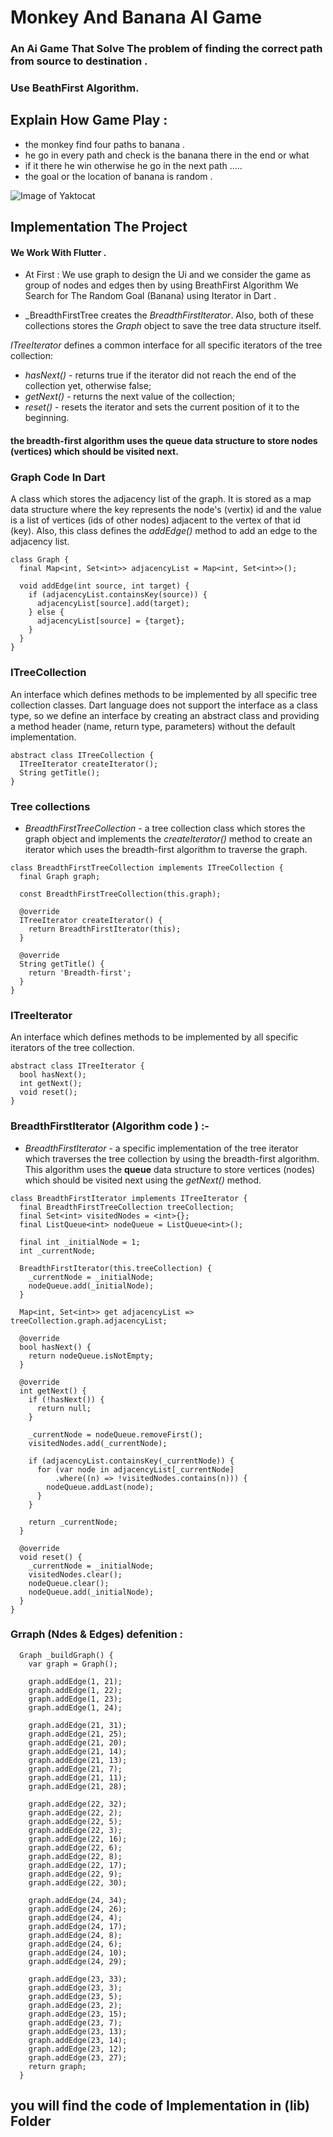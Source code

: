 # Monkey And Banana AI Game
### An Ai Game That Solve The problem of finding the correct path from source to destination .
### Use BeathFirst Algorithm.

## Explain How Game Play :
- the monkey find four paths to banana .
- he go in every path and check is the banana there in the end or what 
- if it there he win otherwise he go in the next path .....
- the goal or the location of banana is random .

![Image of Yaktocat](/assets/app-gif-screen.gif)



## Implementation The Project

#### We Work With Flutter .
- At First : We use graph to design the Ui and we consider the game as group of nodes and edges then by using BreathFirst Algorithm We   Search for The Random Goal (Banana) using Iterator in Dart .

- _BreadthFirstTree creates the _BreadthFirstIterator_. Also, both of these collections stores the _Graph_ object to save the tree data structure itself.

_ITreeIterator_ defines a common interface for all specific iterators of the tree collection:

- _hasNext()_ - returns true if the iterator did not reach the end of the collection yet, otherwise false;
- _getNext()_ - returns the next value of the collection;
- _reset()_ - resets the iterator and sets the current position of it to the beginning.

#### the breadth-first algorithm uses the **queue** data structure to store nodes (vertices) which should be visited next.


### Graph Code In Dart

A class which stores the adjacency list of the graph. It is stored as a map data structure where the key represents the node's (vertix) id and the value is a list of vertices (ids of other nodes) adjacent to the vertex of that id (key). Also, this class defines the _addEdge()_ method to add an edge to the adjacency list.

```
class Graph {
  final Map<int, Set<int>> adjacencyList = Map<int, Set<int>>();

  void addEdge(int source, int target) {
    if (adjacencyList.containsKey(source)) {
      adjacencyList[source].add(target);
    } else {
      adjacencyList[source] = {target};
    }
  }
}
```

### ITreeCollection

An interface which defines methods to be implemented by all specific tree collection classes. Dart language does not support the interface as a class type, so we define an interface by creating an abstract class and providing a method header (name, return type, parameters) without the default implementation.

```
abstract class ITreeCollection {
  ITreeIterator createIterator();
  String getTitle();
}
```

### Tree collections

- _BreadthFirstTreeCollection_ - a tree collection class which stores the graph object and implements the _createIterator()_ method to create an iterator which uses the breadth-first algorithm to traverse the graph.

```
class BreadthFirstTreeCollection implements ITreeCollection {
  final Graph graph;

  const BreadthFirstTreeCollection(this.graph);

  @override
  ITreeIterator createIterator() {
    return BreadthFirstIterator(this);
  }

  @override
  String getTitle() {
    return 'Breadth-first';
  }
}
```

### ITreeIterator

An interface which defines methods to be implemented by all specific iterators of the tree collection.

```
abstract class ITreeIterator {
  bool hasNext();
  int getNext();
  void reset();
}
```

### BreadthFirstIterator (Algorithm code ) :-

- _BreadthFirstIterator_ - a specific implementation of the tree iterator which traverses the tree collection by using the breadth-first algorithm. This algorithm uses the **queue** data structure to store vertices (nodes) which should be visited next using the _getNext()_ method.

```
class BreadthFirstIterator implements ITreeIterator {
  final BreadthFirstTreeCollection treeCollection;
  final Set<int> visitedNodes = <int>{};
  final ListQueue<int> nodeQueue = ListQueue<int>();

  final int _initialNode = 1;
  int _currentNode;

  BreadthFirstIterator(this.treeCollection) {
    _currentNode = _initialNode;
    nodeQueue.add(_initialNode);
  }

  Map<int, Set<int>> get adjacencyList => treeCollection.graph.adjacencyList;

  @override
  bool hasNext() {
    return nodeQueue.isNotEmpty;
  }

  @override
  int getNext() {
    if (!hasNext()) {
      return null;
    }

    _currentNode = nodeQueue.removeFirst();
    visitedNodes.add(_currentNode);

    if (adjacencyList.containsKey(_currentNode)) {
      for (var node in adjacencyList[_currentNode]
          .where((n) => !visitedNodes.contains(n))) {
        nodeQueue.addLast(node);
      }
    }

    return _currentNode;
  }

  @override
  void reset() {
    _currentNode = _initialNode;
    visitedNodes.clear();
    nodeQueue.clear();
    nodeQueue.add(_initialNode);
  }
}
```

### Grraph (Ndes & Edges) defenition :

```
  Graph _buildGraph() {
    var graph = Graph();

    graph.addEdge(1, 21);
    graph.addEdge(1, 22);
    graph.addEdge(1, 23);
    graph.addEdge(1, 24);

    graph.addEdge(21, 31);
    graph.addEdge(21, 25);
    graph.addEdge(21, 20);
    graph.addEdge(21, 14);
    graph.addEdge(21, 13);
    graph.addEdge(21, 7);
    graph.addEdge(21, 11);
    graph.addEdge(21, 28);

    graph.addEdge(22, 32);
    graph.addEdge(22, 2);
    graph.addEdge(22, 5);
    graph.addEdge(22, 3);
    graph.addEdge(22, 16);
    graph.addEdge(22, 6);
    graph.addEdge(22, 8);
    graph.addEdge(22, 17);
    graph.addEdge(22, 9);
    graph.addEdge(22, 30);

    graph.addEdge(24, 34);
    graph.addEdge(24, 26);
    graph.addEdge(24, 4);
    graph.addEdge(24, 17);
    graph.addEdge(24, 8);
    graph.addEdge(24, 6);
    graph.addEdge(24, 10);
    graph.addEdge(24, 29);

    graph.addEdge(23, 33);
    graph.addEdge(23, 3);
    graph.addEdge(23, 5);
    graph.addEdge(23, 2);
    graph.addEdge(23, 15);
    graph.addEdge(23, 7);
    graph.addEdge(23, 13);
    graph.addEdge(23, 14);
    graph.addEdge(23, 12);
    graph.addEdge(23, 27);
    return graph;
  }

```

 ## you will find the code of Implementation in (lib) Folder 




